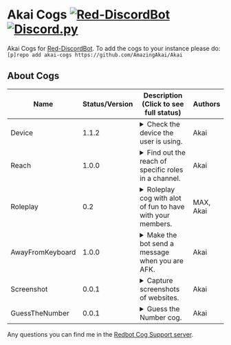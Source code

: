 # Akai Cogs [![Red-DiscordBot](https://img.shields.io/badge/Red--DiscordBot-V3-red.svg)](https://github.com/Cog-Creators/Red-DiscordBot) [![Discord.py](https://img.shields.io/badge/Discord.py-blue.svg)](https://github.com/Rapptz/discord.py/)

Akai Cogs for [Red-DiscordBot](https://github.com/Cog-Creators/Red-DiscordBot/tree/V3/develop).
To add the cogs to your instance please do: `[p]repo add akai-cogs https://github.com/AmazingAkai/Akai`

## About Cogs
| Name            | Status/Version   | Description (Click to see full status)                                                                                                                                                                                                                                                                                                                                                                                                                                                                                                                                                                             | Authors                                                                                                       |
|-----------------|------------------|--------------------------------------------------------------------------------------------------------------------------------------------------------------------------------------------------------------------------------------------------------------------------------------------------------------------------------------------------------------------------------------------------------------------------------------------------------------------------------------------------------------------------------------------------------------------------------------------------------------------|---------------------------------------------------------------------------------------------------------------|
| Device        | 1.1.2            | <details><summary>Check the device the user is using.</summary>View user's device by running a command using their status.</details>                                                                                                                                                                                                                                                                                                                                                                                                                                                               | Akai                                                                                                    |
| Reach        | 1.0.0            | <details><summary>Find out the reach of specific roles in a channel.</summary>Shows the reach of roles in a channel.</details>                                                                                                                                                                                                                                                                                                                                                                                                                                                               | Akai                                                                                                    |
| Roleplay        | 0.2            | <details><summary>Roleplay cog with alot of fun to have with your members.</summary>The Roleplay cog is a Discord bot module that provides commands for immersive and engaging roleplaying activities.</details>                                                                                                                                                                                                                                                                                                                                                                                                                                                               | MAX, Akai                                                                                                                                                                                                    |
| AwayFromKeyboard        | 1.0.0            | <details><summary>Make the bot send a message when you are AFK.</summary>Make the bot send message to notify the users that you are AFK.</details>                                                                                                                                                                                                                                                                                                                                                                                                                                                               | Akai                                                                                                    |
| Screenshot        | 0.0.1            | <details><summary>Capture screenshots of websites.</summary>Capture screenshots of websites with customizable parameters.</details>                                                                                                                                                                                                                                                                                                                                                                                                                                                               | Akai                                                                                                    |
| GuessTheNumber        | 0.0.1            | <details><summary>Guess the Number cog.</summary>Guess the Number cog for a fun guessing game with your server members.</details>                                                                                                                                                                                                                                                                                                                                                                                                                                                               | Akai                                                                                                    |


Any questions you can find me in the [Redbot Cog Support server](https://discord.gg/GET4DVk).

